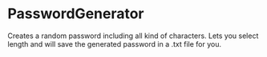 # PasswordGenerator
Creates a random password including all kind of characters. Lets you select length and will save the generated password in a .txt file for you.
